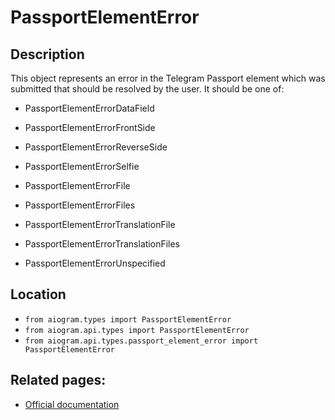# PassportElementError

## Description

This object represents an error in the Telegram Passport element which was submitted that should be resolved by the user. It should be one of:

 - PassportElementErrorDataField

 - PassportElementErrorFrontSide

 - PassportElementErrorReverseSide

 - PassportElementErrorSelfie

 - PassportElementErrorFile

 - PassportElementErrorFiles

 - PassportElementErrorTranslationFile

 - PassportElementErrorTranslationFiles

 - PassportElementErrorUnspecified




## Location

- `from aiogram.types import PassportElementError`
- `from aiogram.api.types import PassportElementError`
- `from aiogram.api.types.passport_element_error import PassportElementError`

## Related pages:

- [Official documentation](https://core.telegram.org/bots/api#passportelementerror)
